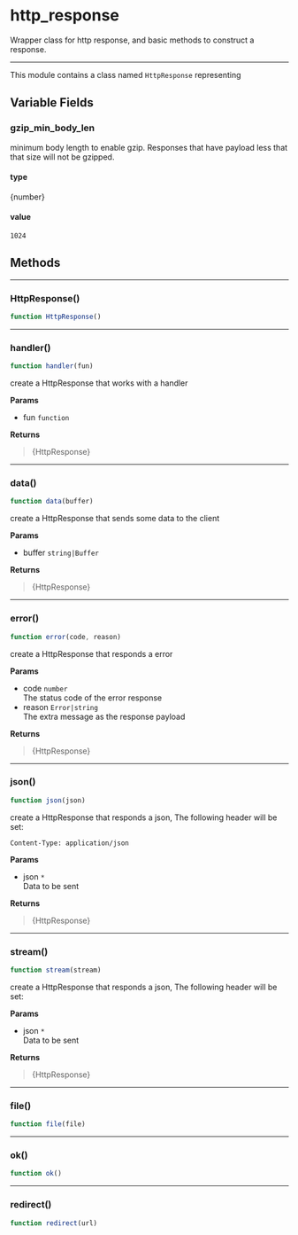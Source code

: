 <!-- @rev e6a4f99af80945079fb197eaa3b015be -->
# http_response

Wrapper class for http response, and basic methods to construct a response.

----



 This module contains a class named `HttpResponse` representing
 


## Variable Fields

### gzip_min_body_len

 minimum body length to enable gzip. Responses that have payload less that that size will not be gzipped.

 
#### type
{number}

#### value
`1024`



## Methods

------------------------------------------------------------------------
### HttpResponse()

```js
function HttpResponse() 
```




------------------------------------------------------------------------
### handler()

```js
function handler(fun) 
```


 create a HttpResponse that works with a handler

 

**Params**

  - fun `function`

**Returns**

> {HttpResponse}

------------------------------------------------------------------------
### data()

```js
function data(buffer) 
```


 create a HttpResponse that sends some data to the client

 

**Params**

  - buffer `string|Buffer`

**Returns**

> {HttpResponse}

------------------------------------------------------------------------
### error()

```js
function error(code, reason) 
```


 create a HttpResponse that responds a error
 

**Params**

  - code `number`
    <br>The status code of the error response
  - reason `Error|string`
    <br>The extra message as the response payload

**Returns**

> {HttpResponse}

------------------------------------------------------------------------
### json()

```js
function json(json) 
```


 create a HttpResponse that responds a json, The following header will be set:

    Content-Type: application/json

 

**Params**

  - json `*`
    <br>Data to be sent

**Returns**

> {HttpResponse}

------------------------------------------------------------------------
### stream()

```js
function stream(stream) 
```


 create a HttpResponse that responds a json, The following header will be set:


 

**Params**

  - json `*`
    <br>Data to be sent

**Returns**

> {HttpResponse}

------------------------------------------------------------------------
### file()

```js
function file(file) 
```




------------------------------------------------------------------------
### ok()

```js
function ok() 
```




------------------------------------------------------------------------
### redirect()

```js
function redirect(url) 
```



